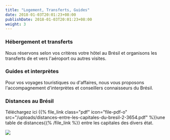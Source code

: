 ```yaml
---
title: "Logement, Transferts, Guides"
date: 2018-01-03T20:01:23+08:00
publishDate: 2018-01-03T20:01:23+08:00
weight: 3
---
```

### Hébergement et transferts

Nous réservons selon vos critères votre hôtel au Brésil et organisons les transferts de et vers l'aéroport ou autres visites.

### Guides et interprètes

Pour vos voyages touristiques ou d'affaires, nous vous proposons l'accompagnement d'interprètes et conseillers connaisseurs du Brésil.

### Distances au Brésil

Téléchargez ici {{% file_link class="pdf" icon="file-pdf-o" src="/uploads/distances-entre-les-capitales-du-bresil-2-3654.pdf" %}}une table de distances{{% /file_link %}} entre les capitales des divers état.


![](/uploads/3625.jpg)
